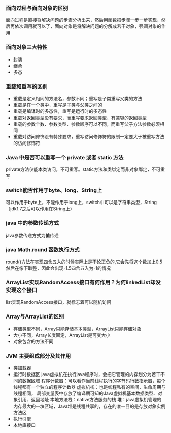 ### 面向过程与面向对象的区别
  面向过程是直接将解决问题的步骤分析出来，然后用函数把步骤一步一步实现，然后再依次调用就可以了，面向对象是将解决问题的分解成若干对象，强调对象的作用
### 面向对象三大特性
* 封装
* 继承
* 多态
### 重载和重写的区别
* 重载是定义相同的方法名，参数不同；重写是子类重写父类的方法
* 重载是在一个类中，重写是子类与父类之间的
* 重载是编译时的多态性，重写是运行时的多态性
* 重载对返回类型没有要求，而重写要求返回类型，有兼容的返回类型
* 重载的参数个数、参数类型、参数顺序可以不同，而重写父子方法参数必须相同
* 重载对访问修饰没有特殊要求，重写访问修饰符的限制一定要大于被重写方法的访问修饰符
### Java 中是否可以重写一个 private 或者 static 方法
private方法仅能本类访问，不可重写。static方法和类绑定而非对象绑定，不可重写
### switch能否作用于byte、long、String上
可以作用于byte上，不能作用于long上，switch中可以是字符串类型，String（jdk1.7之后可以作用在String上）
### java 中的参数传递方式
java参数传递方式为**值**传递
### java Math.round 函数执行方式
round()方法在实现四舍五入的时候实际上是不论正负的,它会先将这个数加上0.5然后在像下取整，因此会出现-1.5四舍五入为-1的情况
### ArrayList实现RandomAccess接口有何作用？为何linkedList却没实现这个接口
list实现RandomAccess接口，就标志着可以随机访问
### Array与ArrayList的区别
* 存储类型不同，Array只能存储基本类型，ArrayList只能存储对象
* 大小不同，Array长度固定，ArrayList是可变大小
* 对象包含的方法不同
### JVM 主要组成部分及其作用
* 类加载器
* 运行时数据区
    java虚拟机在执行java程序时，会把它管理的内存划分为若干不同的数据区域
    程序计数器：可以看作当前线程执行的字节码行数指示器，每个线程都有一个独立的程序计数器
    虚拟机栈：也是线程私有的空间，生命周期与线程相同， 局部变量表中存放了编译期可知的Java虚拟机基本数据类型、对象引用、返回地址
    本地方法栈：native方法服务的栈
    堆：java虚拟机管理的内存最大的一块区域，Java堆是线程共享的，存在的唯一目的是存放对象实例
    方法区
* 执行引擎
* 本地库接口

